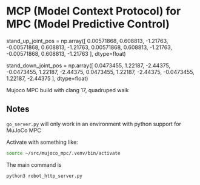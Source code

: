 # MCP (Model Context Protocol) for MPC (Model Predictive Control)

stand_up_joint_pos = np.array([
    0.00571868, 0.608813, -1.21763, -0.00571868, 0.608813, -1.21763,
    0.00571868, 0.608813, -1.21763, -0.00571868, 0.608813, -1.21763
],
                              dtype=float)

stand_down_joint_pos = np.array([
    0.0473455, 1.22187, -2.44375, -0.0473455, 1.22187, -2.44375, 0.0473455,
    1.22187, -2.44375, -0.0473455, 1.22187, -2.44375
],
                                dtype=float)

Mujoco MPC build with clang 17, quadruped walk

## Notes

`go_server.py` will only work in an environment with python support for MuJoCo MPC

Activate with something like:
```sh
source ~/src/mujoco_mpc/.venv/bin/activate
```

The main command is 
```sh
python3 robot_http_server.py
```